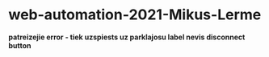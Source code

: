 # web-automation-2021-Mikus-Lerme
**patreizejie error - tiek uzspiests uz parklajosu label nevis disconnect button**